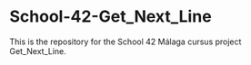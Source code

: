 # School-42-Get_Next_Line
This is the repository for the School 42 Málaga cursus project Get_Next_Line.
